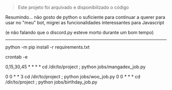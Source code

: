 > Este projeto foi arquivado e disponibilizado o código

Resumindo... não gosto de python o suficiente para continuar a querer para usar no "meu" bot, migrei as funcionalidades interessantes para Javascript

(e não falando que o discord.py esteve morto durante um bom tempo)

---------------------------------

python -m pip install -r requirements.txt

crontab -e

0,15,30,45 * * * * cd /dir/to/project ; python jobs/mangadex_job.py

0 0 * * 3 cd /dir/to/project ; python jobs/woo_job.py
0 0 * * * cd /dir/to/project ; python jobs/birthday_job.py
